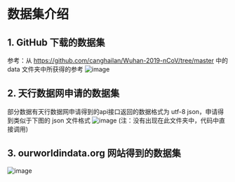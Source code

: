 # 数据集介绍
## 1. GitHub 下载的数据集
参考：从 https://github.com/canghailan/Wuhan-2019-nCoV/tree/master 中的 data 文件夹中所获得的参考
![image](https://user-images.githubusercontent.com/92632181/207811964-90159b50-aba5-4efd-aec9-c1e7c2a1194f.png)
## 2. 天行数据网申请的数据集
部分数据有天行数据网申请得到的api接口返回的数据格式为  utf-8 json，申请得到类似于下图的 json 文件格式
![image](https://user-images.githubusercontent.com/92632181/207812109-c1292988-9807-46d0-9c3d-177068ef1f08.png)
(注：没有出现在此文件夹中，代码中直接调用)
## 3. ourworldindata.org 网站得到的数据集
![image](https://user-images.githubusercontent.com/92632181/207812186-2a568bfd-9ebf-4772-a5a4-9d2f94f97c4b.png)

